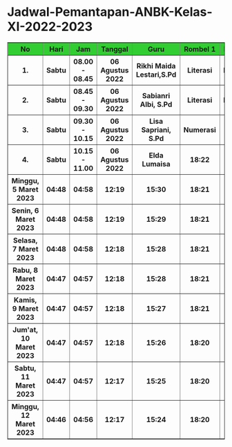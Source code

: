 # Jadwal-Pemantapan-ANBK-Kelas-XI-2022-2023

<!DOCTYPE html>
<html lang="en">
<head>
    <meta charset="UTF-8">
    <meta http-equiv="X-UA-Compatible" content="IE=edge">
    <meta name="viewport" content="width=device-width, initial-scale=1.0">
    <title>Document</title>
</head>
<body>
    <table border="1">
        <tr style="background-color: limegreen;"
        <tr>
            <th>No</th>
            <th>Hari</th>
            <th>Jam</th>
            <th>Tanggal</th>
            <th>Guru</th>
            <th>Rombel 1</th>
            <th>Rombel 2</th>
        </tr>
        <tr>
            <th>1.</th>
            <th>Sabtu</th>
            <th>08.00 - 08.45</th>
            <th>06 Agustus 2022</th>
            <th>Rikhi Maida Lestari,S.Pd</th>
            <th>Literasi</th>
            <th>Numerasi</th>
        </tr>
        <tr>
            <th>2.</th>
            <th>Sabtu</th>
            <th>08.45 - 09.30</th>
            <th>06 Agustus 2022</th>
            <th>Sabianri Albi, S.Pd</th>
            <th>Literasi</th>
            <th>Numerasi</th>
        </tr>
        <tr>
            <th>3.</th>
            <th>Sabtu</th>
            <th>09.30 - 10.15</th>
            <th>06 Agustus 2022</th>
            <th>Lisa Sapriani, S.Pd</th>
            <th>Numerasi</th>
            <th>Literasi</th>
        </tr>
        <tr>
            <th>4.</th>
            <th>Sabtu</th>
            <th>10.15 - 11.00</th>
            <th>06 Agustus 2022</th>
            <th>Elda Lumaisa</th>
            <th>18:22</th>
            <th>19:30</th>
        </tr>
        <tr>
            <th>Minggu, 5 Maret 2023</th>
            <th>04:48</th>
            <th>04:58</th>
            <th>12:19</th>
            <th>15:30</th>
            <th>18:21</th>
            <th>19:30</th>
        </tr>
        <tr>
            <th>Senin, 6 Maret 2023</th>
            <th>04:48</th>
            <th>04:58</th>
            <th>12:19</th>
            <th>15:29</th>
            <th>18:21</th>
            <th>19:29</th>
        </tr>
        <tr>
            <th>Selasa, 7 Maret 2023</th>
            <th>04:48</th>
            <th>04:58</th>
            <th>12:18</th>
            <th>15:28</th>
            <th>18:21</th>
            <th>19:29</th>
        </tr>
        <tr>
            <th>Rabu, 8 Maret 2023</th>
            <th>04:47</th>
            <th>04:57</th>
            <th>12:18</th>
            <th>15:28</th>
            <th>18:21</th>
            <th>19:29</th>
        </tr>
        <tr>
            <th>Kamis, 9 Maret 2023</th>
            <th>04:47</th>
            <th>04:57</th>
            <th>12:18</th>
            <th>15:27</th>
            <th>18:21</th>
            <th>19:29</th>
        </tr>
        <tr>
            <th>Jum'at, 10 Maret 2023</th>
            <th>04:47</th>
            <th>04:57</th>
            <th>12:18</th>
            <th>15:26</th>
            <th>18:20</th>
            <th>19:28</th>
        </tr>
        <tr>
            <th>Sabtu, 11 Maret 2023</th>
            <th>04:47</th>
            <th>04:57</th>
            <th>12:17</th>
            <th>15:25</th>
            <th>18:20</th>
            <th>19:28</th>
        </tr>
        <tr>
            <th>Minggu, 12 Maret 2023</th>
            <th>04:46</th>
            <th>04:56</th>
            <th>12:17</th>
            <th>15:24</th>
            <th>18:20</th>
            <th>19:28</th>
        </tr>
        <tr>
    </table>
</body>
</html>
